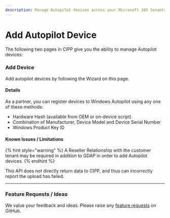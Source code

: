 ```yaml
---
description: Manage Autopilot devices across your Microsoft 365 tenants.
---
```


# Add Autopilot Device

The following two pages in CIPP give you the ability to manage Autopilot devices:

### Add Device

Add autopilot devices by following the Wizard on this page.

#### Details <a href="#adddevice-details" id="adddevice-details"></a>

As a partner, you can register devices to Windows Autopilot using any one of these methods:

* Hardware Hash (available from OEM or on-device script)
* Combination of Manufacturer, Device Model and Device Serial Number
* Windows Product Key ID

#### Known Issues / Limitations <a href="#adddevice-knownissues" id="adddevice-knownissues"></a>

{% hint style="warning" %}
A Reseller Relationship with the customer tenant may be required in addition to GDAP in order to add Autopilot devices.
{% endhint %}

This API does not directly return data to CIPP, and thus can incorrectly report the upload has failed.

***

### Feature Requests / Ideas

We value your feedback and ideas. Please raise any [feature requests](https://github.com/KelvinTegelaar/CIPP/issues/new?assignees=\&labels=enhancement%2Cno-priority\&projects=\&template=feature.yml\&title=%5BFeature+Request%5D%3A+) on GitHub.
